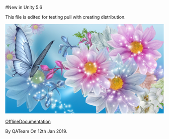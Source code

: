 #New in Unity 5.6

This file is edited for testing pull with creating distribution.


![abc](Images/301805_5c78de84bb171e0bd0de07ce.jpg)

[OfflineDocumentation](OfflineDocumentation.md)

By QATeam
On 12th Jan 2019.
